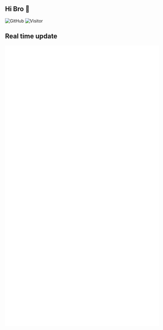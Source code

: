 ## Hi Bro 👋

![GitHub](https://img.shields.io/github/followers/samzong?label=GitHub&logo=Github&style=flat-square)
![Visitor](https://visitor-badge.glitch.me/badge?page_id=samzong.samzong)

## Real time update

![github](github-metrics.svg)
